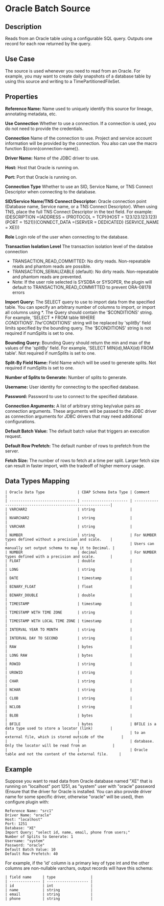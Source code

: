 # Oracle Batch Source


Description
-----------
Reads from an Oracle table using a configurable SQL query.
Outputs one record for each row returned by the query.


Use Case
--------
The source is used whenever you need to read from an Oracle. For example, you may want
to create daily snapshots of a database table by using this source and writing to
a TimePartitionedFileSet.


Properties
----------
**Reference Name:** Name used to uniquely identify this source for lineage, annotating metadata, etc.

**Use Connection** Whether to use a connection. If a connection is used, you do not need to provide the credentials.

**Connection** Name of the connection to use. Project and service account information will be provided by the connection.
You also can use the macro function ${conn(connection-name)}.

**Driver Name:** Name of the JDBC driver to use.

**Host:** Host that Oracle is running on.

**Port:** Port that Oracle is running on.

**Connection Type** Whether to use an SID, Service Name, or TNS Connect Descriptor when connecting to the database.

**SID/Service Name/TNS Connect Descriptor:** Oracle connection point (Database name, Service name, or a TNS Connect Descriptor). When using TNS, place
the full TNS Connect Descriptor in the text field. For example:
(DESCRIPTION =(ADDRESS = (PROTOCOL = TCP)(HOST = 123.123.123.123)(PORT = 1521))(CONNECT_DATA =(SERVER = DEDICATED)
(SERVICE_NAME = XE)))

**Role** Login role of the user when connecting to the database.

**Transaction Isolation Level** The transaction isolation level of the databse connection
- TRANSACTION_READ_COMMITTED: No dirty reads. Non-repeatable reads and phantom reads are possible.
- TRANSACTION_SERIALIZABLE (default): No dirty reads. Non-repeatable and phantom reads are prevented.
- Note: If the user role selected is SYSDBA or SYSOPER, the plugin will default to TRANSACTION_READ_COMMITTED to prevent ORA-08178 errors

**Import Query:** The SELECT query to use to import data from the specified table.
You can specify an arbitrary number of columns to import, or import all columns using \*. The Query should
contain the '$CONDITIONS' string. For example, 'SELECT * FROM table WHERE $CONDITIONS'.
The '$CONDITIONS' string will be replaced by 'splitBy' field limits specified by the bounding query.
The '$CONDITIONS' string is not required if numSplits is set to one.

**Bounding Query:** Bounding Query should return the min and max of the values of the 'splitBy' field.
For example, 'SELECT MIN(id),MAX(id) FROM table'. Not required if numSplits is set to one.

**Split-By Field Name:** Field Name which will be used to generate splits. Not required if numSplits is set to one.

**Number of Splits to Generate:** Number of splits to generate.

**Username:** User identity for connecting to the specified database.

**Password:** Password to use to connect to the specified database.

**Connection Arguments:** A list of arbitrary string key/value pairs as connection arguments. These arguments
will be passed to the JDBC driver as connection arguments for JDBC drivers that may need additional configurations.

**Default Batch Value:** The default batch value that triggers an execution request.

**Default Row Prefetch:** The default number of rows to prefetch from the server.

**Fetch Size:** The number of rows to fetch at a time per split. Larger fetch size can result in faster import,
with the tradeoff of higher memory usage.

Data Types Mapping
----------

    | Oracle Data Type               | CDAP Schema Data Type | Comment                                                    |
    | ------------------------------ | --------------------- | -----------------------------------------------------------|
    | VARCHAR2                       | string                |                                                            |
    | NVARCHAR2                      | string                |                                                            |
    | VARCHAR                        | string                |                                                            |
    | NUMBER                         | string                | For NUMBER types defined without a precision and scale.    |
    |                                |                       | Users can manually set output schema to map it to Decimal. |
    | NUMBER                         | decimal               | For NUMBER types defined with a precision and scale.       |
    | FLOAT                          | double                |                                                            |
    | LONG                           | string                |                                                            |
    | DATE                           | timestamp             |                                                            |
    | BINARY_FLOAT                   | float                 |                                                            |
    | BINARY_DOUBLE                  | double                |                                                            |
    | TIMESTAMP                      | timestamp             |                                                            |
    | TIMESTAMP WITH TIME ZONE       | string                |                                                            |
    | TIMESTAMP WITH LOCAL TIME ZONE | timestamp             |                                                            |
    | INTERVAL YEAR TO MONTH         | string                |                                                            |
    | INTERVAL DAY TO SECOND         | string                |                                                            |
    | RAW                            | bytes                 |                                                            |
    | LONG RAW                       | bytes                 |                                                            |
    | ROWID                          | string                |                                                            |
    | UROWID                         | string                |                                                            |
    | CHAR                           | string                |                                                            |
    | NCHAR                          | string                |                                                            |
    | CLOB                           | string                |                                                            |
    | NCLOB                          | string                |                                                            |
    | BLOB                           | bytes                 |                                                            |
    | BFILE                          | bytes                 | BFILE is a data type used to store a locator (link)        |
    |                                |                       | to an external file, which is stored outside of the        |
    |                                |                       | database. Only the locator will be read from an            |
    |                                |                       | Oracle table and not the content of the external file.     |


Example
------
Suppose you want to read data from Oracle database named "XE" that is running on "localhost" port 1251,
as "system" user with "oracle" password (Ensure that the driver for Oracle is installed. You can also provide 
driver name for some specific driver, otherwise "oracle" will be used), then configure plugin with: 


```
Reference Name: "src1"
Driver Name: "oracle"
Host: "localhost"
Port: 1251
Database: "XE"
Import Query: "select id, name, email, phone from users;"
Number of Splits to Generate: 1
Username: "system"
Password: "oracle"
Default Batch Value: 10
Default Row Prefetch: 40
```  

For example, if the 'id' column is a primary key of type int and the other columns are
non-nullable varchars, output records will have this schema:

    | field name     | type                |
    | -------------- | ------------------- |
    | id             | int                 |
    | name           | string              |
    | email          | string              |
    | phone          | string              |
